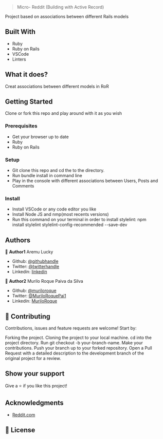 > Micro- Reddit (Building with Active Record)

Project based on associations between different Rails models

## Built With

- Ruby 
- Ruby on Rails 
- VSCode
- Linters 

## What it does?

 Creat associations between different models in RoR

## Getting Started

Clone or fork this repo and play around with it as you wish

### Prerequisites

- Get your browser up to date
- Ruby
- Ruby on Rails

### Setup

- Git clone this repo and cd the to the directory.
- Run bundle install in command line
- Play in the console with different associations between Users, Posts and Comments

### Install

- Install VSCode or any code editor you like
- Install Node JS and nmp(most recents versions)
- Run this command on your terminal in order to install stylelint: npm install stylelint stylelint-config-recommended --save-dev

## Authors

👤 **Author1**
Aremu Lucky
- Github: [@githubhandle](https://github.com/Luckyaremu)
- Twitter: [@twitterhandle](@luckyaremu)
- Linkedin: [linkedin](https://www.linkedin.com/in/lucky-aremu-24807a145/)


👤 **Author2**
Murilo Roque Paiva da Silva
- Github: [@muriloroque](https://github.com/MuriloRoque)
- Twitter: [@MuriloRoquePai1](https://twitter.com/MuriloRoquePai1)
- Linkedin: [MuriloRoque](https://www.linkedin.com/in/murilo-roque-b1268741/)


## 🤝 Contributing

Contributions, issues and feature requests are welcome! Start by:

Forking the project.
Cloning the project to your local machine.
cd into the project directory.
Run git checkout -b your-branch-name.
Make your contributions.
Push your branch up to your forked repository.
Open a Pull Request with a detailed description to the development branch of the original project for a review.

## Show your support

Give a ⭐️ if you like this project!

## Acknowledgments

- [Reddit.com](https://www.theodinproject.com/courses/ruby-on-rails/lessons/building-with-active-record-ruby-on-rails)

## 📝 License

